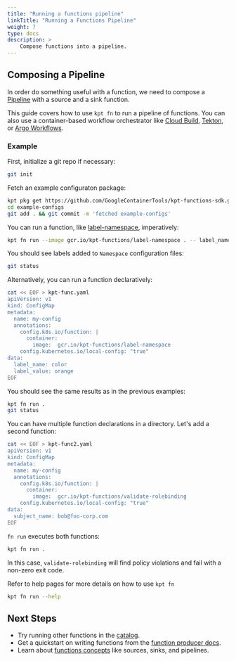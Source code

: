 ```yaml
---
title: "Running a functions pipeline"
linkTitle: "Running a Functions Pipeline"
weight: 7
type: docs
description: >
    Compose functions into a pipeline.
---
```


## Composing a Pipeline

In order do something useful with a function, we need to compose a [Pipeline][concept-pipeline] with a
source and a sink function.

This guide covers how to use `kpt fn` to run a pipeline of functions. You can also use a container-based workflow orchestrator like [Cloud Build][cloud-build], [Tekton][tekton], or [Argo Workflows][argo].

### Example

First, initialize a git repo if necessary:

```sh
git init
```

Fetch an example configuraton package:

```sh
kpt pkg get https://github.com/GoogleContainerTools/kpt-functions-sdk.git/example-configs example-configs
cd example-configs
git add . && git commit -m 'fetched example-configs'
```

You can run a function, like [label-namespace], imperatively:

```sh
kpt fn run --image gcr.io/kpt-functions/label-namespace . -- label_name=color label_value=orange
```

You should see labels added to `Namespace` configuration files:

```sh
git status
```

Alternatively, you can run a function declaratively:

```sh
cat << EOF > kpt-func.yaml
apiVersion: v1
kind: ConfigMap
metadata:
  name: my-config
  annotations:
    config.k8s.io/function: |
      container:
        image:  gcr.io/kpt-functions/label-namespace
    config.kubernetes.io/local-config: "true"
data:
  label_name: color
  label_value: orange
EOF
```

You should see the same results as in the previous examples:

```sh
kpt fn run .
git status
```

You can have multiple function declarations in a directory. Let's add a second function:

```sh
cat << EOF > kpt-func2.yaml
apiVersion: v1
kind: ConfigMap
metadata:
  name: my-config
  annotations:
    config.k8s.io/function: |
      container:
        image:  gcr.io/kpt-functions/validate-rolebinding
    config.kubernetes.io/local-config: "true"
data:
  subject_name: bob@foo-corp.com
EOF
```

`fn run` executes both functions:

```sh
kpt fn run .
```

In this case, `validate-rolebinding` will find policy violations and fail with a non-zero exit code.

Refer to help pages for more details on how to use `kpt fn`

```sh
kpt fn run --help
```

## Next Steps

- Try running other functions in the [catalog].
- Get a quickstart on writing functions from the [function producer docs].
- Learn about [functions concepts] like sources, sinks, and pipelines.

[concept-pipeline]: ../../../../concepts/functions/#pipeline
[catalog]: ../catalog/
[label-namespace]: https://github.com/GoogleContainerTools/kpt-functions-sdk/blob/master/ts/hello-world/src/label_namespace.ts
[cloud-build]: https://cloud.google.com/cloud-build/
[tekton]: https://cloud.google.com/tekton/
[argo]: https://github.com/argoproj/argo
[function producer docs]: ../../../producer/functions/
[functions concepts]: ../../../../concepts/functions/

